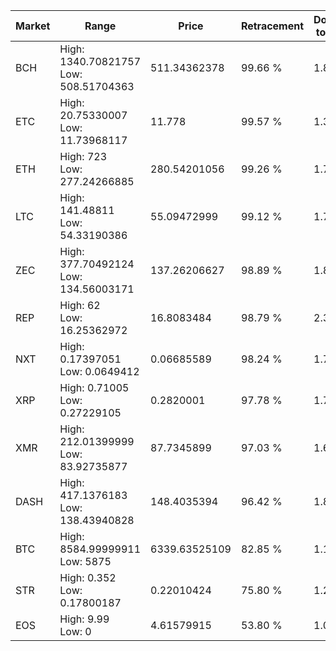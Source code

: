 | Market | Range | Price| Retracement | Doubles to 50% |
| --- | --- | --- | --- | --- |
| BCH | High: 1340.70821757<br />Low: 508.51704363 | 511.34362378 | 99.66 % | 1.81 |
| ETC | High: 20.75330007<br />Low: 11.73968117 | 11.778 | 99.57 % | 1.38 |
| ETH | High: 723<br />Low: 277.24266885 | 280.54201056 | 99.26 % | 1.78 |
| LTC | High: 141.48811<br />Low: 54.33190386 | 55.09472999 | 99.12 % | 1.78 |
| ZEC | High: 377.70492124<br />Low: 134.56003171 | 137.26206627 | 98.89 % | 1.87 |
| REP | High: 62<br />Low: 16.25362972 | 16.8083484 | 98.79 % | 2.33 |
| NXT | High: 0.17397051<br />Low: 0.0649412 | 0.06685589 | 98.24 % | 1.79 |
| XRP | High: 0.71005<br />Low: 0.27229105 | 0.2820001 | 97.78 % | 1.74 |
| XMR | High: 212.01399999<br />Low: 83.92735877 | 87.7345899 | 97.03 % | 1.69 |
| DASH | High: 417.1376183<br />Low: 138.43940828 | 148.4035394 | 96.42 % | 1.87 |
| BTC | High: 8584.99999911<br />Low: 5875 | 6339.63525109 | 82.85 % | 1.14 |
| STR | High: 0.352<br />Low: 0.17800187 | 0.22010424 | 75.80 % | 1.20 |
| EOS | High: 9.99<br />Low: 0 | 4.61579915 | 53.80 % | 1.08 |
